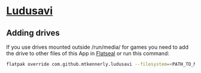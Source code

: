# [Ludusavi](https://github.com/mtkennerly/ludusavi)

## Adding drives

If you use drives mounted outside /run/media/ for games you need to add the drive to other files of this App in [Flatseal](https://flathub.org/apps/details/com.github.tchx84.Flatseal) or run this command:

```bash
flatpak override com.github.mtkennerly.ludusavi --filesystem=<PATH_TO_MOUNT>
```
